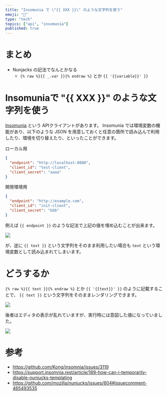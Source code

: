 ```yaml
---
title: "Insomunia で \"{{ XXX }}\" のような文字列を使う"
emoji: "💋"
type: "tech"
topics: ["api", "insomunia"]
published: true
---
```


# まとめ

* Nunjacks の記法でなんとかなる
  * `{% raw %}{{ _.var }}{% endraw %}` とか `{{ '{{variable}}' }}`

 
# Insomuniaで "{{ XXX }}" のような文字列を使う
[Insomunia](https://insomnia.rest/) という APIクライアントがあります。
Insomunia では環境変数の機能があり、以下のような JSON を用意しておくと任意の箇所で読み込んで利用したり、環境を切り替えたり、といったことができます。

ローカル用
```json
{
  "endpoint": "http://localhost:8080",
  "client_id": "test-client",
  "client_secret": "aaaa"
}
```

開発環境用
```json
{
  "endpoint": "http://example.com",
  "client_id": "init-client",
  "client_secret": "bbb"
}
```

例えば `{{ endpoint }}` のような記法で上記の値を埋め込むことが出来ます。

![](https://storage.googleapis.com/zenn-user-upload/9eddbaa3875a95aae40ff454.png)

が、逆に `{{ text }}` という文字列をそのまま利用したい場合も `text` という環境変数として読み込まれてしまいます。

# どうするか

`{% raw %}{{ text }}{% endraw %}` とか `{{ '{{text}}' }}` のように記載することで、 `{{ text }}` という文字列をそのままレンダリングできます。

![](https://storage.googleapis.com/zenn-user-upload/cb5eab26c3e5d4929f1ae5fc.png)

後者はエディタの表示が乱れていますが、実行時には意図した値になっていました。

![](https://storage.googleapis.com/zenn-user-upload/4d6cb434d972a3db9f05d081.png)

# 参考
* https://github.com/Kong/insomnia/issues/3119
* https://support.insomnia.rest/article/189-how-can-i-temporarily-disable-nunjucks-templating
* https://github.com/mozilla/nunjucks/issues/604#issuecomment-465493535

